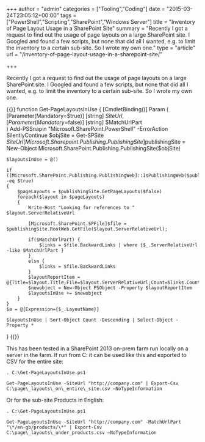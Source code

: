 +++
author = "admin"
categories = ["Tooling","Coding"]
date = "2015-03-24T23:05:12+00:00"
tags = ["PowerShell","Scripting","SharePoint","Windows Server"]
title = "Inventory of Page Layout Usage in a SharePoint Site"
summary = "Recently I got a request to find out the usage of page layouts on a large SharePoint site. I Googled and found a few scripts, but none that did all I wanted, e.g. to limit the inventory to a certain sub-site. So I wrote my own one."
type = "article"
url = "/inventory-of-page-layout-usage-in-a-sharepoint-site/"

+++

Recently I got a request to find out the usage of page layouts on a large SharePoint site. I Googled and found a few scripts, but none that did all I wanted, e.g. to limit the inventory to a certain sub-site. So I wrote my own one.

{{<highlight powershell>}}
function Get-PageLayoutsInUse {
[CmdletBinding()]
    Param
    (
        [Parameter(Mandatory=$true)]
        [string]
        $SiteUrl,
        [Parameter(Mandatory=$false)]
        [string]
        $MatchUrlPart       
    )
    Add-PSSnapin "Microsoft.SharePoint.PowerShell" -ErrorAction SilentlyContinue
    $objSite = Get-SPSite $SiteUrl
    [Microsoft.Sharepoint.Publishing.PublishingSite]$publishingSite = New-Object Microsoft.SharePoint.Publishing.PublishingSite($objSite)

    $layoutsInUse = @()

    if ([Microsoft.SharePoint.Publishing.PublishingWeb]::IsPublishingWeb($publishingSite.RootWeb) -eq $true)
    {
        $pageLayouts = $publishingSite.GetPageLayouts($false)
        foreach($layout in $pageLayouts)
        {
            Write-Host "Looking for references to " $layout.ServerRelativeUrl

            [Microsoft.SharePoint.SPFile]$file = $publishingSite.RootWeb.GetFile($layout.ServerRelativeUrl);
            
            if($MatchUrlPart) {
                $links = $file.BackwardLinks | where {$_.ServerRelativeUrl -like $MatchUrlPart }
            }
            else {
                $links = $file.BackwardLinks
            }
            $layoutReportItem = @{Title=$layout.Title;File=$layout.ServerRelativeUrl;Count=$links.Count}
            $newobject = New-Object PSObject -Property $layoutReportItem
            $layoutsInUse += $newobject        
        }
    }
    $a = @{Expression={$_.LayoutName}}

    $layoutsInUse | Sort-Object Count -Descending | Select-Object -Property *
}
{{</highlight>}}

This has been tested in a SharePoint 2013 on-prem farm run locally on a server in the farm. If run from C: it can be used like this and exported to CSV for the entire site:
  
```
. C:\Get-PageLayoutsInUse.ps1
  
Get-PageLayoutsInUse -SiteUrl "http://company.com" | Export-Csv C:\page\_layouts\_on\_entire\_site.csv –NoTypeInformation
```

Or for the sub-site Products in English:
```
. C:\Get-PageLayoutsInUse.ps1
  
Get-PageLayoutsInUse -SiteUrl "http://company.com" -MatchUrlPart "\*/en-gb/products/\*" | Export-Csv C:\page\_layouts\_under_products.csv –NoTypeInformation
```
